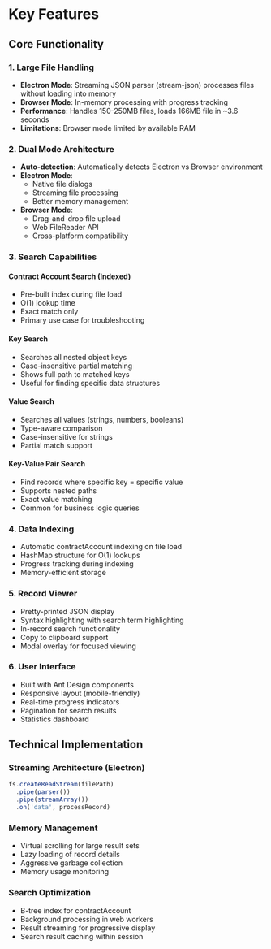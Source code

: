 # Key Features

## Core Functionality

### 1. Large File Handling
- **Electron Mode**: Streaming JSON parser (stream-json) processes files without loading into memory
- **Browser Mode**: In-memory processing with progress tracking
- **Performance**: Handles 150-250MB files, loads 166MB file in ~3.6 seconds
- **Limitations**: Browser mode limited by available RAM

### 2. Dual Mode Architecture
- **Auto-detection**: Automatically detects Electron vs Browser environment
- **Electron Mode**: 
  - Native file dialogs
  - Streaming file processing
  - Better memory management
- **Browser Mode**: 
  - Drag-and-drop file upload
  - Web FileReader API
  - Cross-platform compatibility

### 3. Search Capabilities

#### Contract Account Search (Indexed)
- Pre-built index during file load
- O(1) lookup time
- Exact match only
- Primary use case for troubleshooting

#### Key Search
- Searches all nested object keys
- Case-insensitive partial matching
- Shows full path to matched keys
- Useful for finding specific data structures

#### Value Search
- Searches all values (strings, numbers, booleans)
- Type-aware comparison
- Case-insensitive for strings
- Partial match support

#### Key-Value Pair Search
- Find records where specific key = specific value
- Supports nested paths
- Exact value matching
- Common for business logic queries

### 4. Data Indexing
- Automatic contractAccount indexing on file load
- HashMap structure for O(1) lookups
- Progress tracking during indexing
- Memory-efficient storage

### 5. Record Viewer
- Pretty-printed JSON display
- Syntax highlighting with search term highlighting
- In-record search functionality
- Copy to clipboard support
- Modal overlay for focused viewing

### 6. User Interface
- Built with Ant Design components
- Responsive layout (mobile-friendly)
- Real-time progress indicators
- Pagination for search results
- Statistics dashboard

## Technical Implementation

### Streaming Architecture (Electron)
```javascript
fs.createReadStream(filePath)
  .pipe(parser())
  .pipe(streamArray())
  .on('data', processRecord)
```

### Memory Management
- Virtual scrolling for large result sets
- Lazy loading of record details
- Aggressive garbage collection
- Memory usage monitoring

### Search Optimization
- B-tree index for contractAccount
- Background processing in web workers
- Result streaming for progressive display
- Search result caching within session